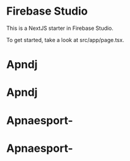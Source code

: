 # Firebase Studio

This is a NextJS starter in Firebase Studio.

To get started, take a look at src/app/page.tsx.
# Apndj
# Apndj
# Apnaesport-
# Apnaesport-
